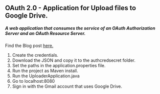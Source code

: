 ## OAuth 2.0 - Application for Upload files to Google Drive.

##### A web application that consumes the service of an OAuth Authorization Server and an OAuth Resource Server.

Find the Blog post [here.]()

01. Create the credentials.
02. Download the JSON and copy it to the authcredsecret folder.
03. Set the paths in the application.properties file.
04. Run the project as Maven install. 
05. Run the UploaderApplication.java
06. Go to localhost:8080
07. Sign in with the Gmail account that uses Google Drive.
